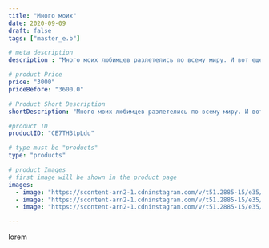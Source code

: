 ```yaml
---
title: "Много моих"
date: 2020-09-09
draft: false
tags: ["master_e.b"]

# meta description
description : "Много моих любимцев разлетелись по всему миру. И вот еще одна красавица вышла из под пера. Ее кожа еще не просохла от неоновой краски, но она уже готова отправи"

# product Price
price: "3000"
priceBefore: "3600.0"

# Product Short Description
shortDescription: "Много моих любимцев разлетелись по всему миру. И вот еще одна красавица вышла из под пера. Ее кожа еще не просохла от неоновой краски, но она уже готова отправиться покорять мир. Приезжайте 11.09.2020 на день города Пятигорска в парк Победы, и вы увидите ее дебют. В честь 240 годовщины г.Пятигорска любой желающий сможет сфотографироваться на память с многими имеющимися драконами (чьи фото неуспеваю выложить) Мы ждем Вас!!!"

#product ID
productID: "CE7TH3tpLdu"

# type must be "products"
type: "products"

# product Images
# first image will be shown in the product page
images:
  - image: "https://scontent-arn2-1.cdninstagram.com/v/t51.2885-15/e35/118939085_761453557977035_9197901329493860780_n.jpg?se=7&tp=1&_nc_ht=scontent-arn2-1.cdninstagram.com&_nc_cat=111&_nc_ohc=IeIg_GMpXc4AX-L6jpF&oh=3ee7f9df50336762b4aaac7fd5a985eb&oe=6069F377&ig_cache_key=MjM5NDU5MTcyNTcwMzQxNTQ4Mg%3D%3D.2"
  - image: "https://scontent-arn2-1.cdninstagram.com/v/t51.2885-15/e35/118974259_321332779313865_233283190433887213_n.jpg?se=7&tp=1&_nc_ht=scontent-arn2-1.cdninstagram.com&_nc_cat=109&_nc_ohc=Q_a473JAAagAX971JPL&oh=bcba267bbdd1d5ca4af9c160a7466259&oe=606AB5B9&ig_cache_key=MjM5NDU5MTcyNTY5NTE0ODQ2MQ%3D%3D.2"
  - image: "https://scontent-arn2-1.cdninstagram.com/v/t51.2885-15/e35/118985005_119438036355069_6731441695022063981_n.jpg?se=7&tp=1&_nc_ht=scontent-arn2-1.cdninstagram.com&_nc_cat=109&_nc_ohc=cjyANdwVrmwAX_IhQvN&oh=3555bfbe3baf995ae88520cc59e80912&oe=606B946C&ig_cache_key=MjM5NDU5MTcyNTcxMjA0MTg4OQ%3D%3D.2"

---
```

lorem
